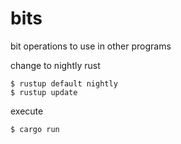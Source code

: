 # bits
 bit operations to use in other programs
 
 
change to nightly rust
```
$ rustup default nightly
$ rustup update
```

execute
```
$ cargo run
```